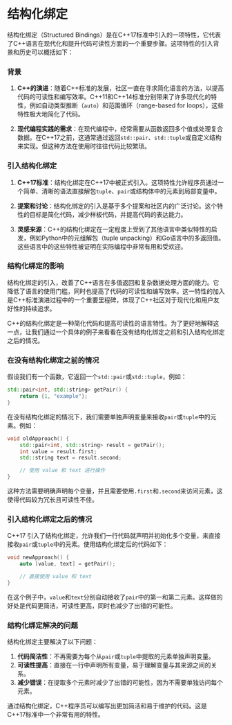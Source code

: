 # 结构化绑定

结构化绑定（Structured Bindings）是在C++17标准中引入的一项特性，它代表了C++语言在现代化和提升代码可读性方面的一个重要步骤。这项特性的引入背景和历史可以概括如下：

### 背景

1. **C++的演进**：随着C++标准的发展，社区一直在寻求简化语言的方法，以提高代码的可读性和编写效率。C++11和C++14标准分别带来了许多现代化的特性，例如自动类型推断（`auto`）和范围循环（range-based for loops），这些特性极大地简化了代码。

2. **现代编程实践的需求**：在现代编程中，经常需要从函数返回多个值或处理复合数据。在C++17之前，这通常通过返回`std::pair`、`std::tuple`或自定义结构来实现。但这种方法在使用时往往代码比较繁琐。

### 引入结构化绑定

1. **C++17标准**：结构化绑定在C++17中被正式引入。这项特性允许程序员通过一个简单、清晰的语法直接解包`tuple`、`pair`或结构体中的元素到局部变量中。

2. **提案和讨论**：结构化绑定的引入是基于多个提案和社区内的广泛讨论。这个特性的目标是简化代码，减少样板代码，并提高代码的表达能力。

3. **灵感来源**：C++的结构化绑定在一定程度上受到了其他语言中类似特性的启发，例如Python中的元组解包（tuple unpacking）和Go语言中的多返回值。这些语言中的这些特性被证明在实际编程中非常有用和受欢迎。

### 结构化绑定的影响

结构化绑定的引入，改善了C++语言在多值返回和复杂数据处理方面的能力。它降低了语言的使用门槛，同时也提高了代码的可读性和编写效率。这一特性的加入是C++标准演进过程中的一个重要里程碑，体现了C++社区对于现代化和用户友好性的持续追求。

C++的结构化绑定是一种简化代码和提高可读性的语言特性。为了更好地解释这一点，让我们通过一个具体的例子来看看在没有结构化绑定之前和引入结构化绑定之后的情况。

### 在没有结构化绑定之前的情况

假设我们有一个函数，它返回一个`std::pair`或`std::tuple`，例如：

```cpp
std::pair<int, std::string> getPair() {
    return {1, "example"};
}
```

在没有结构化绑定的情况下，我们需要单独声明变量来接收`pair`或`tuple`中的元素。例如：

```cpp
void oldApproach() {
    std::pair<int, std::string> result = getPair();
    int value = result.first;
    std::string text = result.second;

    // 使用 value 和 text 进行操作
}
```

这种方法需要明确声明每个变量，并且需要使用`.first`和`.second`来访问元素，这使得代码较为冗长且可读性不佳。

### 引入结构化绑定之后的情况

C++17 引入了结构化绑定，允许我们一行代码就声明并初始化多个变量，来直接接收`pair`或`tuple`中的元素。使用结构化绑定后的代码如下：

```cpp
void newApproach() {
    auto [value, text] = getPair();

    // 直接使用 value 和 text
}
```

在这个例子中，`value`和`text`分别自动接收了`pair`中的第一和第二元素。这样做的好处是代码更简洁，可读性更高，同时也减少了出错的可能性。

### 结构化绑定解决的问题

结构化绑定主要解决了以下问题：

1. **代码简洁性**：不再需要为每个从`pair`或`tuple`中提取的元素单独声明变量。
2. **可读性提高**：直接在一行中声明所有变量，易于理解变量与其来源之间的关系。
3. **减少错误**：在提取多个元素时减少了出错的可能性，因为不需要单独访问每个元素。

通过结构化绑定，C++程序员可以编写出更加简洁和易于维护的代码。这是C++17标准中一个非常有用的特性。